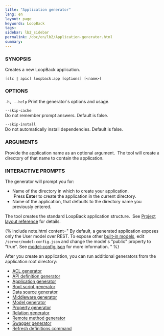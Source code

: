 ```yaml
---
title: "Application generator"
lang: en
layout: page
keywords: LoopBack
tags:
sidebar: lb2_sidebar
permalink: /doc/en/lb2/Application-generator.html
summary:
---
```


### SYNOPSIS

Creates a new LoopBack application.

```shell
[slc | apic] loopback:app [options] [<name>]
```

### OPTIONS

`-h, --help`
Print the generator's options and usage.

`--skip-cache`  
Do not remember prompt answers. Default is false.

`--skip-install`  
Do not automatically install dependencies. Default is false.

### ARGUMENTS

Provide the application name as an optional argument.  The tool will create a directory of that name to contain the application.

### INTERACTIVE PROMPTS

The generator will prompt you for:

*   Name of the directory in which to create your application.  Press **Enter** to create the application in the current directory.
*   Name of the application, that defaults to the directory name you previously entered.

The tool creates the standard LoopBack application structure.  See [Project layout reference](https://docs.strongloop.com/display/APIC/Project+layout+reference) for details.

{% include note.html content="
By default, a generated application exposes only the User model over REST. To expose other [built-in models](https://docs.strongloop.com/display/TRASH/Built-in+models+reference), edit `/server/model-config.json` and change the model's \"public\" property to \"true\". See [model-config.json](https://docs.strongloop.com/display/APIC/model-config.json) for more information.
" %}

After you create an application, you can run additional generators from the application root directory:

*   [ACL generator](/doc/en/lb2/ACL-generator.html)
*   [API definition generator](/doc/en/lb2/API-definition-generator.html)
*   [Application generator](/doc/en/lb2/Application-generator.html)
*   [Boot script generator](/doc/en/lb2/Boot-script-generator.html)
*   [Data source generator](/doc/en/lb2/Data-source-generator.html)
*   [Middleware generator](/doc/en/lb2/Middleware-generator.html)
*   [Model generator](/doc/en/lb2/Model-generator.html)
*   [Property generator](/doc/en/lb2/Property-generator.html)
*   [Relation generator](/doc/en/lb2/Relation-generator.html)
*   [Remote method generator](/doc/en/lb2/Remote-method-generator.html)
*   [Swagger generator](/doc/en/lb2/Swagger-generator.html)
*   [Refresh definitions command](/doc/en/lb2/Refresh-definitions-command.html)

